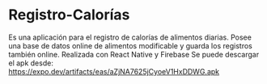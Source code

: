 # Registro-Calorías
Es una aplicación para el registro de calorías de alimentos diarias. Posee una base de datos online de alimentos modificable y guarda los registros también online. Realizada con React Native y Firebase
Se puede descargar el apk desde:
https://expo.dev/artifacts/eas/aZjNA7625jCyoeV1HxDDWG.apk
